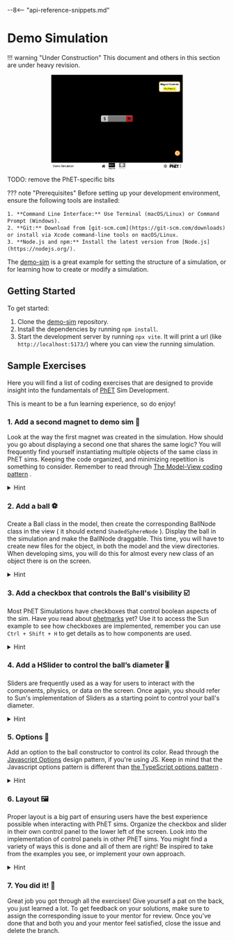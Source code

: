 --8<-- "api-reference-snippets.md"

# Demo Simulation

!!! warning "Under Construction"
    This document and others in this section are under heavy revision.

<img src="/assets/demo-sim.png" style="max-width: 60%; height: auto; display: block; margin: 0 auto;" alt="Screenshot of the Magnet screen of the Demo Simulation" />

TODO: remove the PhET-specific bits

??? note "Prerequisites"
    Before setting up your development environment, ensure the following tools are installed:

    1. **Command Line Interface:** Use Terminal (macOS/Linux) or Command Prompt (Windows).
    2. **Git:** Download from [git-scm.com](https://git-scm.com/downloads) or install via Xcode command-line tools on macOS/Linux.
    3. **Node.js and npm:** Install the latest version from [Node.js](https://nodejs.org/).

The [demo-sim](https://github.com/scenerystack/demo-sim) is a great example for setting the structure of a simulation,
or for learning how to create or modify a simulation.

## Getting Started

To get started:

1. Clone the [demo-sim](https://github.com/scenerystack/demo-sim) repository.
2. Install the dependencies by running `npm install`.
3. Start the development server by running `npx vite`. It will print a url (like `http://localhost:5173/`) where you can view the running simulation.

## Sample Exercises

Here you will find a list of coding exercises that are designed to provide insight into the fundamentals of [PhET](https://phet.colorado.edu) Sim
Development.

This is meant to be a fun learning experience, so do enjoy!

### 1. Add a second magnet to demo sim 🧲

Look at the way the first magnet was created in the simulation. How should you go about displaying a second one that
shares the same logic? You will frequently find yourself instantiating multiple objects of the same class in PhET sims.
Keeping the code organized, and minimizing repetition is something to consider. Remember to read
through [The Model-View coding pattern](https://github.com/phetsims/phet-info/blob/main/doc/software_design_patterns.md#model-view-controller-mvc)
.

<details><summary>Hint</summary>Look into `MagnetsScreenView.js` to see how the magnet is added to the screen. There will be a model field for the magnet, so you'll have to work your way around that in `MagnetsModel.js`...</details>

### 2. Add a ball ⚽️

Create a Ball class in the model, then create the corresponding BallNode class in the view ( it should
extend `ShadedSphereNode` ). Display the ball in the simulation and make the BallNode draggable. This time, you will
have to create new files for the object, in both the model and the view directories. When developing sims, you will do
this for almost every new class of an object there is on the screen.

<details><summary>Hint</summary>You can make the contents of `Ball.js` (The model) very similar to `BarMagnet.js`. As for the Node, read through the constructor documentation of `ShadedSphereNode.js` to know what to add to the `super()` call.</details>

### 3. Add a checkbox that controls the Ball's visibility ☑️

Most PhET Simulations have checkboxes that control boolean aspects of the sim. Have you read
about [phetmarks](https://github.com/phetsims/phet-info/blob/main/doc/new-dev-onboarding.md#phetmarks) yet? Use it to
access the Sun example to see how checkboxes are implemented, remember you can use `Ctrl + Shift + H` to get details as
to how components are used.

<details><summary>Hint</summary>Look into `MagnetsControlPanel` in example-sim, that's where you have to add the Checkbox. Also, checkboxes get a Property as their first parameter, so you should probably give it the `visibleProperty` of Ball.</details>

### 4. Add a HSlider to control the ball’s diameter 🎚

Sliders are frequently used as a way for users to interact with the components, physics, or data on the screen. Once
again, you should refer to Sun's implementation of Sliders as a starting point to control your ball's diameter.

<details><summary>Hint</summary>Try passing in the BallNode's radius or diameter properties to the slider, and don't forget to use `link` to ensure these changes are being communicated between the components.</details>

### 5. Options 🎨

Add an option to the ball constructor to control its color. Read through
the [Javascript Options](https://github.com/phetsims/phet-info/blob/main/doc/software_design_patterns.md#options-and-config-javascript)
design pattern, if you're using JS. Keep in mind that the Javascript options pattern is different
than [the TypeScript options pattern](https://github.com/phetsims/phet-info/blob/main/doc/software_design_patterns.md#options-typescript)
.

<details><summary>Hint</summary> You can look into `ShadedSphereNodeOptions` to know what options you can play with.</details>

### 6. Layout 🖼

Proper layout is a big part of ensuring users have the best experience possible when interacting with PhET sims.
Organize the checkbox and slider in their own control panel to the lower left of the screen. Look into the
implementation of control panels in other PhET sims. You might find a variety of ways this is done and all of them are
right! Be inspired to take from the examples you see, or implement your own approach.

<details><summary>Hint</summary> In PhETmarks, Scenery/layout-documentation is the best place to learn about all the amazing tools that have been built for layout management. Start there to discover what tools you have at your disposal, and narrow down the approach you want to use.</details>

### 7. You did it! 🎉

Great job you got through all the exercises! Give yourself a pat on the back, you just learned a lot. To get feedback on
your solutions, make sure to assign the corresponding issue to your mentor for review. Once you've done that and both
you and your mentor feel satisfied, close the issue and delete the branch.
